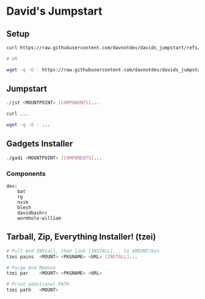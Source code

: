 # David's Jumpstart

## Setup

```bash
curl https://raw.githubusercontent.com/davnotdev/davids_jumpstart/refs/heads/main/jst | bash -s ~/.davidjst

# OR

wget -q -O - https://raw.githubusercontent.com/davnotdev/davids_jumpstart/refs/heads/main/jst | bash -s ~/.davidjst
```

## Jumpstart

```sh
./jst <MOUNTPOINT> [COMPONENTS]...

curl ...

wget -q -O - ...
```

## Gadgets Installer

```sh
./gadi <MOUNTPOINT> [COMPONENTS]...
```

### Components

```
dev:
    bat
    rg
    nvim
    blesh
    davidbashrc
    wormhole-william
```

## Tarball, Zip, Everything Installer! (tzei)

```sh
# Pull And INStall, then link [INSTALL]... to $MOUNT/bin
tzei pains  <MOUNT> <PKGNAME> <URL> [INSTALL]...

# Purge And Remove
tzei par    <MOUNT> <PKGNAME> <URL>

# Print additional PATH
tzei path   <MOUNT> 
```

